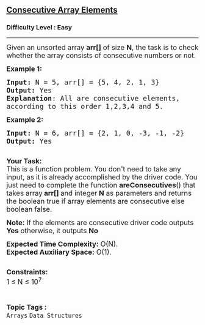 <h2><a href="https://www.geeksforgeeks.org/problems/consecutive-array-elements2711/1?page=8&category=Arrays&difficulty=Easy&status=unsolved&sortBy=submissions">Consecutive Array Elements</a></h2><h3>Difficulty Level : Easy</h3><hr><div class="problems_problem_content__Xm_eO"><p><span style="font-size:18px">Given an unsorted array&nbsp;<strong>arr[]</strong> of size <strong>N</strong>, the task is to check whether the array consists of consecutive numbers or not.</span></p>

<p><span style="font-size:18px"><strong>Example 1:</strong></span></p>

<pre><span style="font-size:18px"><strong>Input: </strong>N = 5, arr[] = {5, 4, 2, 1, 3}
<strong>Output:</strong> Yes
<strong>Explanation</strong>: All are consecutive elements,
according to this order 1,2,3,4 and 5.</span></pre>

<p><span style="font-size:18px"><strong>Example 2:</strong></span></p>

<pre><span style="font-size:18px"><strong>Input: </strong>N = 6, arr[] = {2, 1, 0, -3, -1, -2}
<strong>Output:</strong> Yes</span></pre>

<p><br>
<span style="font-size:18px"><strong>Your Task:</strong><br>
This is a function problem. You don't need to take any input, as it is already accomplished by the driver code. You just need to complete the function <strong>areConsecutives</strong>() that takes array<strong> arr[] </strong>and integer<strong> N</strong>&nbsp;as parameters and returns the boolean true if array elements are consecutive else boolean false.</span></p>

<p><span style="font-size:18px"><strong>Note:</strong> If the elements are consecutive driver code outputs <strong>Yes</strong> otherwise, it outputs <strong>No</strong></span></p>

<p><span style="font-size:18px"><strong>Expected Time Complexity:</strong> O(N).<br>
<strong>Expected Auxiliary Space:</strong> O(1).</span></p>

<p><br>
<span style="font-size:18px"><strong>Constraints:</strong><br>
1 ≤ N ≤ 10<sup>7</sup></span></p>
</div><br><p><span style=font-size:18px><strong>Topic Tags : </strong><br><code>Arrays</code>&nbsp;<code>Data Structures</code>&nbsp;